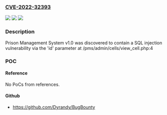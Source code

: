 ### [CVE-2022-32393](https://cve.mitre.org/cgi-bin/cvename.cgi?name=CVE-2022-32393)
![](https://img.shields.io/static/v1?label=Product&message=n%2Fa&color=blue)
![](https://img.shields.io/static/v1?label=Version&message=n%2Fa&color=blue)
![](https://img.shields.io/static/v1?label=Vulnerability&message=n%2Fa&color=brighgreen)

### Description

Prison Management System v1.0 was discovered to contain a SQL injection vulnerability via the 'id' parameter at /pms/admin/cells/view_cell.php:4

### POC

#### Reference
No PoCs from references.

#### Github
- https://github.com/Dyrandy/BugBounty

